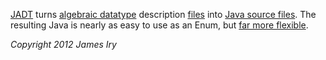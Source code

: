 [JADT](http://jamesiry.github.com/JADT/index.html) turns [algebraic datatype](http://jamesiry.github.com/JADT/what_adt.html) description [files](http://jamesiry.github.com/JADT/syntax.html) into [Java source files](http://jamesiry.github.com/JADT/how_adt.html). The resulting Java is nearly as easy to use as an Enum, but [far more flexible](http://jamesiry.github.com/JADT/why_adt.html).

_Copyright 2012 James Iry_
